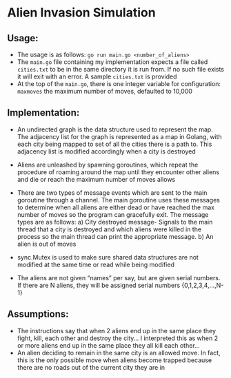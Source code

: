 # Alien Invasion Simulation

## Usage:

- The usage is as follows: `go run main.go <number_of_aliens>`
- The `main.go` file containing my implementation expects a file called `cities.txt` to be in the same directory it is run from. If no such file exists it will exit with an error. A sample `cities.txt` is provided
- At the top of the `main.go`, there is one integer variable for configuration: `maxmoves` the maximum number of moves, defaulted to 10,000

## Implementation:

- An undirected graph is the data structure used to represent the map. The adjacency list for the graph is represented as a map in Golang, with each city being mapped to set of all the cities there is a path to. This adjacency list is modified accordingly when a city is destroyed
- Aliens are unleashed by spawning goroutines, which repeat the procedure of roaming around the map until they encounter other aliens and die or reach the maximum number of moves allows
- There are two types of message events which are sent to the main goroutine through a channel. The main goroutine uses these messages to determine when all aliens are either dead or have reached the max number of moves so the program can gracefully exit. The message types are as follows:
        a) City destroyed message- Signals to the main thread that a city is destroyed and which aliens were killed in the process so the main thread can print the appropriate message.
        b) An alien is out of moves

- sync.Mutex is used to make sure shared data structures are not modified at the same time or read while being modified
- The aliens are not given “names” per say, but are given serial numbers. If there are N aliens, they will be assigned serial numbers {0,1,2,3,4,…,N-1}


## Assumptions:
- The instructions say that when 2 aliens end up in the same place they fight, kill, each other and destroy the city… I interpreted this as when 2 or more aliens end up in the same place they all kill each other…
- An alien deciding to remain in the same city is an allowed move. In fact, this is the only possible move when aliens become trapped because there are no roads out of the current city they are in
